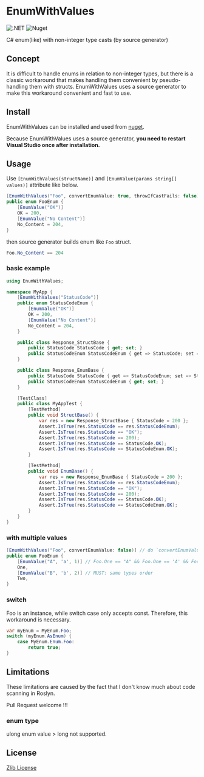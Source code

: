 # EnumWithValues

![.NET](https://github.com/Narazaka/EnumWithValues/workflows/.NET/badge.svg)
![Nuget](https://img.shields.io/nuget/v/EnumWithValues)

C# enum(like) with non-integer type casts (by source generator)

## Concept

It is difficult to handle enums in relation to non-integer types, but there is a classic workaround that makes handling them convenient by pseudo-handling them with structs.
EnumWithValues uses a source generator to make this workaround convenient and fast to use.

## Install

EnumWithValues can be installed and used from [nuget](https://www.nuget.org/packages/EnumWithValues/).

Because EnumWithValues uses a source generator, **you need to restart Visual Studio once after installation.**

## Usage

Use `[EnumWithValues(structName)]` and `[EnumValue(params string[] values)]` attribute like below.

```csharp
[EnumWithValues("Foo", convertEnumValue: true, throwIfCastFails: false)]
public enum FooEnum {
    [EnumValue("OK")]
    OK = 200,
    [EnumValue("No Content")]
    No_Content = 204,
}
```

then source generator builds enum like `Foo` struct.

```csharp
Foo.No_Content == 204
```

### basic example

```csharp
using EnumWithValues;

namespace MyApp {
    [EnumWithValues("StatusCode")]
    public enum StatusCodeEnum {
        [EnumValue("OK")]
        OK = 200,
        [EnumValue("No Content")]
        No_Content = 204,
    }

    public class Response_StructBase {
        public StatusCode StatusCode { get; set; }
        public StatusCodeEnum StatusCodeEnum { get => StatusCode; set => StatusCode = value; }
    }

    public class Response_EnumBase {
        public StatusCode StatusCode { get => StatusCodeEnum; set => StatusCodeEnum = value; }
        public StatusCodeEnum StatusCodeEnum { get; set; }
    }

    [TestClass]
    public class MyAppTest {
        [TestMethod]
        public void StructBase() {
            var res = new Response_StructBase { StatusCode = 200 };
            Assert.IsTrue(res.StatusCode == res.StatusCodeEnum);
            Assert.IsTrue(res.StatusCode == "OK");
            Assert.IsTrue(res.StatusCode == 200);
            Assert.IsTrue(res.StatusCode == StatusCode.OK);
            Assert.IsTrue(res.StatusCode == StatusCodeEnum.OK);
        }

        [TestMethod]
        public void EnumBase() {
            var res = new Response_EnumBase { StatusCode = 200 };
            Assert.IsTrue(res.StatusCode == res.StatusCodeEnum);
            Assert.IsTrue(res.StatusCode == "OK");
            Assert.IsTrue(res.StatusCode == 200);
            Assert.IsTrue(res.StatusCode == StatusCode.OK);
            Assert.IsTrue(res.StatusCode == StatusCodeEnum.OK);
        }
    }
}

```

### with multiple values

```csharp
[EnumWithValues("Foo", convertEnumValue: false)] // do `convertEnumValue = false` when you use [EnumValue(int)]
public enum FooEnum {
    [EnumValue("A", 'a', 1)] // Foo.One == "A" && Foo.One == 'A' && Foo.One == 1
    One,
    [EnumValue("B", 'b', 2)] // MUST: same types order
    Two,
}
```

### switch

Foo is an instance, while switch case only accepts const. Therefore, this workaround is necessary.

```csharp
var myEnum = MyEnum.Foo;
switch (myEnum.AsEnum) {
    case MyEnum.Enum.Foo:
        return true;
}
```

## Limitations

These limitations are caused by the fact that I don't know much about code scanning in Roslyn.

Pull Request welcome !!!

### enum type

ulong enum value > long not supported.

## License

[Zlib License](LICENSE)
